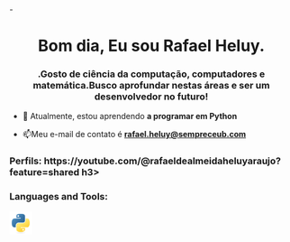 -<h1 align="center">Bom dia, Eu sou Rafael Heluy. </h1>
<h3 align="center"> .Gosto de ciência da computação, computadores e matemática.Busco aprofundar nestas áreas e ser um desenvolvedor no futuro! </h3>

- 🌱 Atualmente, estou aprendendo **a programar em Python**

- 📫Meu e-mail de contato é **rafael.heluy@sempreceub.com**

<h3 align="left">Perfils: https://youtube.com/@rafaeldealmeidaheluyaraujo?feature=shared h3>
<p align="left">
</p>

<h3 align="left">Languages and Tools:</h3>
<p align="left"> <a href="https://www.python.org" target="_blank" rel="noreferrer"> <img src="https://raw.githubusercontent.com/devicons/devicon/master/icons/python/python-original.svg" alt="python" width="40" height="40"/> </a> </p>



<!---

-  👋 Hi, I’m @RafaelHeluy
- 👀 I’m interested in ...
- 🌱 I’m currently learning ...
- 💞️ I’m looking to collaborate on ...
- 📫 How to reach me ...
- 😄 Pronouns: ...
- ⚡ Fun fact: ...


RafaelHeluy/RafaelHeluy is a ✨ special ✨ repository because its `README.md` (this file) appears on your GitHub profile.
You can click the Preview link to take a look at your changes.
--->
